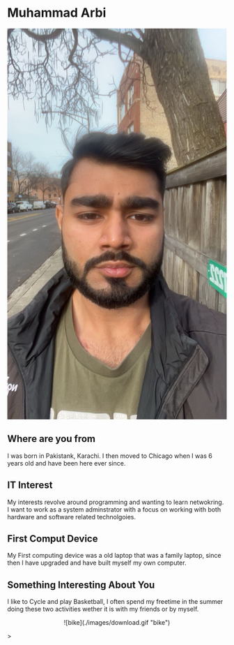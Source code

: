 # Muhammad Arbi
![Myself](./images/IMG_7752.jpeg "Muhammad")

## Where are you from
I was born in Pakistank, Karachi. I then moved to Chicago when I was 6 years old and have been here ever since.

## IT Interest
My interests revolve around programming and wanting to learn netwokring. I want to work as a system adminstrator with a focus on working with both hardware and software related technolgoies.

## First Comput Device
My First computing device was a old laptop that was a family laptop, since then I have upgraded and have built myself my own computer. 

## Something Interesting About You
I like to Cycle and play Basketball, I often spend my freetime in the summer doing these two activities wether it is with my friends or by myself. 

<p align="center">
    ![bike](./images/download.gif "bike")
</p>>